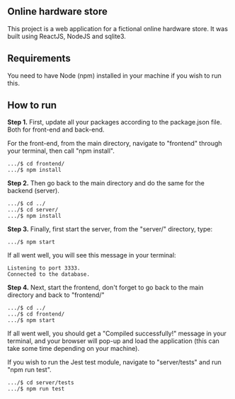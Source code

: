 ## Online hardware store
This project is a web application for a fictional online hardware store. It was built using ReactJS, NodeJS and sqlite3.

## Requirements
You need to have Node (npm) installed in your machine if you wish to run this.

## How to run
**Step 1.** First, update all your packages according to the package.json file. Both for front-end and back-end.

For the front-end, from the main directory, navigate to "frontend" through your terminal, then call "npm install".
```
.../$ cd frontend/ 
.../$ npm install
```

**Step 2.** Then go back to the main directory and do the same for the backend (server).
```
.../$ cd ../
.../$ cd server/ 
.../$ npm install
```

**Step 3.** Finally, first start the server, from the "server/" directory, type:
```
.../$ npm start
```

If all went well, you will see this message in your terminal:
```
Listening to port 3333.
Connected to the database.
```

**Step 4.** Next, start the frontend, don't forget to go back to the main directory and back to "frontend/"
```
.../$ cd ../
.../$ cd frontend/ 
.../$ npm start
```

If all went well, you should get a "Compiled successfully!" message in your terminal, and your browser will pop-up and load the application 
(this can take some time depending on your machine).

If you wish to run the Jest test module, navigate to "server/tests" and run "npm run test".
```
.../$ cd server/tests
.../$ npm run test
```
